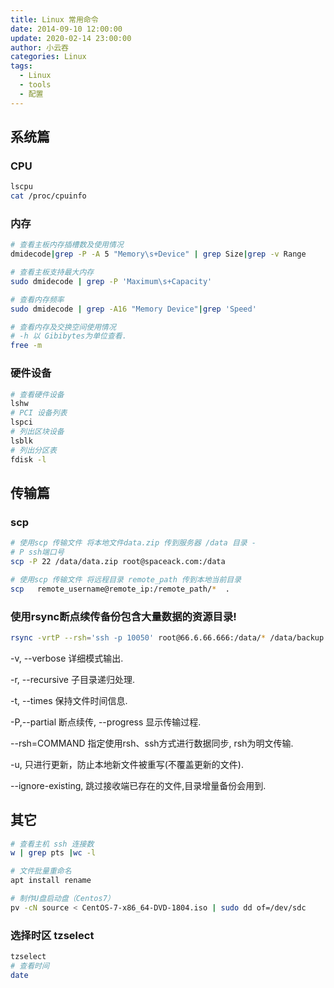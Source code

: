 ```yaml
---
title: Linux 常用命令
date: 2014-09-10 12:00:00
update: 2020-02-14 23:00:00
author: 小云吞
categories: Linux
tags: 
  - Linux
  - tools
  - 配置 
---
```


##  系统篇
### CPU
```bash
lscpu
cat /proc/cpuinfo

```
### 内存

```bash 
# 查看主板内存插槽数及使用情况
dmidecode|grep -P -A 5 "Memory\s+Device" | grep Size|grep -v Range

# 查看主板支持最大内存
sudo dmidecode | grep -P 'Maximum\s+Capacity'

# 查看内存频率
sudo dmidecode | grep -A16 "Memory Device"|grep 'Speed'

# 查看内存及交换空间使用情况
# -h 以 Gibibytes为单位查看.
free -m

```
### 硬件设备
```bash
# 查看硬件设备
lshw
# PCI 设备列表
lspci
# 列出区块设备
lsblk
# 列出分区表
fdisk -l

```


## 传输篇

### scp

  ```bash
  # 使用scp 传输文件 将本地文件data.zip 传到服务器 /data 目录 -
  # P ssh端口号
  scp -P 22 /data/data.zip root@spaceack.com:/data

  # 使用scp 传输文件 将远程目录 remote_path 传到本地当前目录
  scp   remote_username@remote_ip:/remote_path/*  .
  ```

### 使用rsync断点续传备份包含大量数据的资源目录!

  ```bash
  rsync -vrtP --rsh='ssh -p 10050' root@66.6.66.666:/data/* /data/backup
  ```

  -v, --verbose 详细模式输出.

  -r, --recursive 子目录递归处理.

  -t, --times 保持文件时间信息.

  -P,--partial 断点续传, --progress 显示传输过程.

  --rsh=COMMAND 指定使用rsh、ssh方式进行数据同步, rsh为明文传输.

  -u, 只进行更新，防止本地新文件被重写(不覆盖更新的文件).

  --ignore-existing, 跳过接收端已存在的文件,目录增量备份会用到.


## 其它
```bash
# 查看主机 ssh 连接数
w | grep pts |wc -l

# 文件批量重命名
apt install rename 

# 制作U盘启动盘（Centos7）
pv -cN source < CentOS-7-x86_64-DVD-1804.iso | sudo dd of=/dev/sdc
```
### 选择时区 tzselect
```bash
tzselect
# 查看时间
date
```